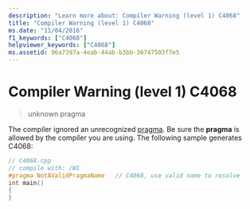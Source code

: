 ```yaml
---
description: "Learn more about: Compiler Warning (level 1) C4068"
title: "Compiler Warning (level 1) C4068"
ms.date: "11/04/2016"
f1_keywords: ["C4068"]
helpviewer_keywords: ["C4068"]
ms.assetid: 96a7397a-4eab-44ab-b3bb-36747503f7e5
---
```

# Compiler Warning (level 1) C4068

> unknown pragma

The compiler ignored an unrecognized [pragma](../../preprocessor/pragma-directives-and-the-pragma-keyword.md). Be sure the **pragma** is allowed by the compiler you are using. The following sample generates C4068:

```cpp
// C4068.cpp
// compile with: /W1
#pragma NotAValidPragmaName   // C4068, use valid name to resolve
int main()
{
}
```
